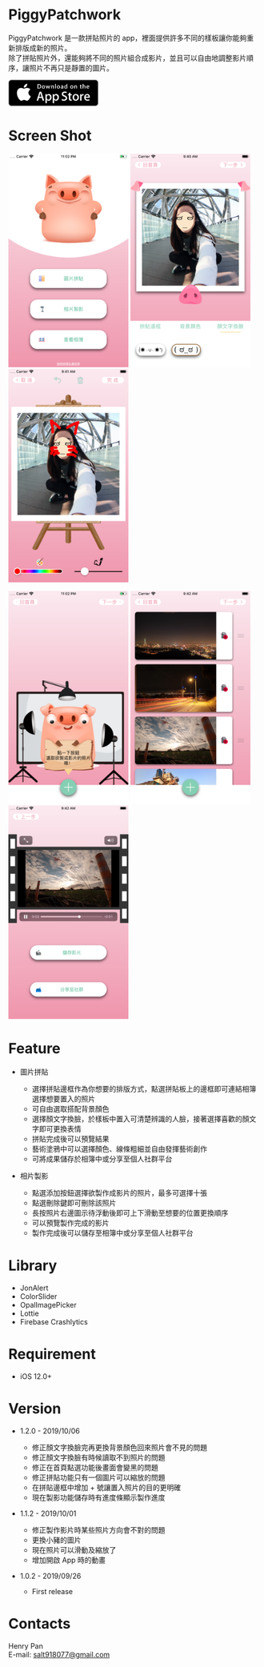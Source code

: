 # PiggyPatchwork

PiggyPatchwork 是一款拼貼照片的 app，裡面提供許多不同的樣板讓你能夠重新排版成新的照片。  
除了拼貼照片外，還能夠將不同的照片組合成影片，並且可以自由地調整影片順序，讓照片不再只是靜置的圖片。  

[<img src="https://github.com/LH-Pan/PiggyPatchwork/blob/master/ScreenShot/app_store_icon.jpg" width="180">](https://apps.apple.com/tw/app/id1481181391)

# Screen Shot

<img src="https://github.com/LH-Pan/PiggyPatchwork/blob/master/ScreenShot/Screen%20Shot%201.png" width="240" >  <img src="https://github.com/LH-Pan/PiggyPatchwork/blob/master/ScreenShot/Screen%20Shot%202.png" width="240" >  <img src="https://github.com/LH-Pan/PiggyPatchwork/blob/master/ScreenShot/Screen%20Shot%203.png" width="240" >  
   
<img src="https://github.com/LH-Pan/PiggyPatchwork/blob/master/ScreenShot/Screen%20Shot%204.png" width="240" >  <img src="https://github.com/LH-Pan/PiggyPatchwork/blob/master/ScreenShot/Screen%20Shot%205.png" width="240" >  <img src="https://github.com/LH-Pan/PiggyPatchwork/blob/master/ScreenShot/Screen%20Shot%206.png" width="240" >  

# Feature 
- 圖片拼貼
  - 選擇拼貼邊框作為你想要的排版方式，點選拼貼板上的邊框即可連結相簿選擇想要置入的照片
  - 可自由選取搭配背景顏色
  - 選擇顏文字換臉，於樣板中置入可清楚辨識的人臉，接著選擇喜歡的顏文字即可更換表情
  - 拼貼完成後可以預覽結果
  - 藝術塗鴉中可以選擇顏色、線條粗細並自由發揮藝術創作
  - 可將成果儲存於相簿中或分享至個人社群平台
  
- 相片製影
  - 點選添加按鈕選擇欲製作成影片的照片，最多可選擇十張
  - 點選刪除鍵即可刪除該照片
  - 長按照片右邊圖示待浮動後即可上下滑動至想要的位置更換順序
  - 可以預覽製作完成的影片
  - 製作完成後可以儲存至相簿中或分享至個人社群平台

# Library
* JonAlert
* ColorSlider
* OpalImagePicker
* Lottie
* Firebase Crashlytics

# Requirement
* iOS 12.0+

# Version
* 1.2.0 - 2019/10/06
  * 修正顏文字換臉完再更換背景顏色回來照片會不見的問題
  * 修正顏文字換臉有時候讀取不到照片的問題
  * 修正在首頁點選功能後畫面會變黑的問題
  * 修正拼貼功能只有一個圖片可以縮放的問題
  * 在拼貼邊框中增加 + 號讓置入照片的目的更明確
  * 現在製影功能儲存時有進度條顯示製作進度
  
* 1.1.2 - 2019/10/01
  * 修正製作影片時某些照片方向會不對的問題
  * 更換小豬的圖片
  * 現在照片可以滑動及縮放了
  * 增加開啟 App 時的動畫

* 1.0.2 - 2019/09/26
  * First release

# Contacts
Henry Pan  
E-mail: salt918077@gmail.com
